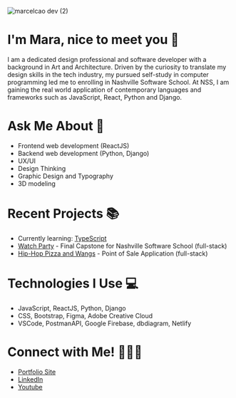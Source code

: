 ![marcelcao dev (2)](https://github.com/marcelcao/marcelcao/assets/123406421/221b20ef-e6ad-4fc2-a30f-849c8a8ed177)

# I'm Mara, nice to meet you 👋

I am a dedicated design professional and software developer with a background in Art and Architecture. Driven by the curiosity to translate my design skills in the tech industry, my pursued self-study in computer programming led me to enrolling in Nashville Software School. At NSS, I am gaining the real world application of contemporary languages and frameworks such as JavaScript, React, Python and Django. 

# Ask Me About 💬 
- Frontend web development (ReactJS)
- Backend web development (Python, Django)
- UX/UI 
- Design Thinking
- Graphic Design and Typography
- 3D modeling

# Recent Projects 📚
- Currently learning: [TypeScript](https://github.com/marcelcao/typescript)
- [Watch Party](https://github.com/marcelcao/watchparty-client) - Final Capstone for Nashville Software School (full-stack)
- [Hip-Hop Pizza and Wangs](https://github.com/marcelcao/bangazon-pizza-client) - Point of Sale Application (full-stack)


# Technologies I Use 💻
- JavaScript, ReactJS, Python, Django
- CSS, Bootstrap, Figma, Adobe Creative Cloud
- VSCode, PostmanAPI, Google Firebase, dbdiagram, Netlify

# Connect with Me! 🙋🏻‍♀️
- [Portfolio Site](https://marcelcao.dev)
- [LinkedIn](https://linkedin.com/in/mara-caoile)
- [Youtube](https://www.youtube.com/@marcelcao_art)
